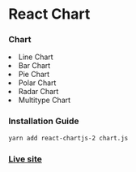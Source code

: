 <h1>React Chart</h1>

<h3>Chart</h3>
<li>Line Chart</li>
<li>Bar Chart</li>
<li>Pie Chart</li>
<li>Polar Chart</li>
<li>Radar Chart</li>
<li>Multitype Chart</li>


<h3>Installation Guide</h3>

```bash
yarn add react-chartjs-2 chart.js
```

<h3><a href="https://react-chart2.netlify.app/">Live site</a></h3>




